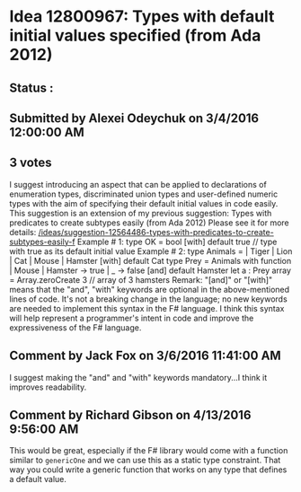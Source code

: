 # Idea 12800967: Types with default initial values specified (from Ada 2012) #

## Status : 

## Submitted by Alexei Odeychuk on 3/4/2016 12:00:00 AM

## 3 votes

I suggest introducing an aspect that can be applied to declarations of enumeration types, discriminated union types and user-defined numeric types with the aim of specifying their default initial values in code easily.
This suggestion is an extension of my previous suggestion:
Types with predicates to create subtypes easily (from Ada 2012)
Please see it for more details:
[/ideas/suggestion-12564486-types-with-predicates-to-create-subtypes-easily-f](/ideas/suggestion-12564486-types-with-predicates-to-create-subtypes-easily-f.md)
Example # 1:
type OK = bool [with] default true // type with true as its default initial value
Example # 2:
type Animals =
| Tiger
| Lion
| Cat
| Mouse
| Hamster
[with] default Cat
type Prey = Animals
with function
| Mouse
| Hamster -> true
| _ -> false
[and] default Hamster
let a : Prey array = Array.zeroCreate 3 // array of 3 hamsters
Remark: "[and]" or "[with]" means that the "and", "with" keywords are optional in the above-mentioned lines of code.
It's not a breaking change in the language; no new keywords are needed to implement this syntax in the F# language. I think this syntax will help represent a programmer's intent in code and improve the expressiveness of the F# language.




## Comment by Jack Fox on 3/6/2016 11:41:00 AM

I suggest making the "and" and "with" keywords mandatory...I think it improves readability.

## Comment by Richard Gibson on 4/13/2016 9:56:00 AM

This would be great, especially if the F# library would come with a function similar to `genericOne` and we can use this as a static type constraint.
That way you could write a generic function that works on any type that defines a default value.

